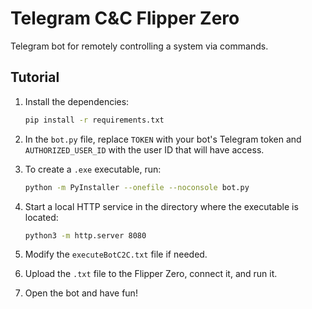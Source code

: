 # Telegram C&C Flipper Zero

Telegram bot for remotely controlling a system via commands.

## Tutorial

1. Install the dependencies:

   ```bash
   pip install -r requirements.txt
   ```

2. In the `bot.py` file, replace `TOKEN` with your bot's Telegram token and `AUTHORIZED_USER_ID` with the user ID that will have access.

3. To create a `.exe` executable, run:

   ```bash
   python -m PyInstaller --onefile --noconsole bot.py
   ```

4. Start a local HTTP service in the directory where the executable is located:

   ```bash
   python3 -m http.server 8080
   ```

5. Modify the `executeBotC2C.txt` file if needed.

6. Upload the `.txt` file to the Flipper Zero, connect it, and run it.

7. Open the bot and have fun!
